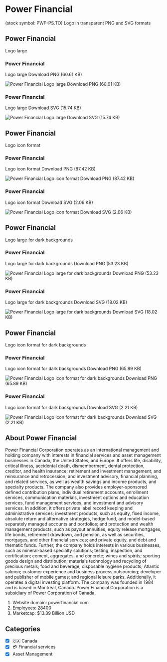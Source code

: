 # Power Financial
 (stock symbol: PWF-PS.TO) Logo in transparent PNG and SVG formats

## Power Financial
 Logo large

### Power Financial
 Logo large Download PNG (60.61 KB)

![Power Financial
 Logo large Download PNG (60.61 KB)](/img/orig/PWF-PS.TO_BIG-e88a0ede.png)

### Power Financial
 Logo large Download SVG (15.74 KB)

![Power Financial
 Logo large Download SVG (15.74 KB)](/img/orig/PWF-PS.TO_BIG-72d27b81.svg)

## Power Financial
 Logo icon format

### Power Financial
 Logo icon format Download PNG (87.42 KB)

![Power Financial
 Logo icon format Download PNG (87.42 KB)](/img/orig/PWF-PS.TO-0335c6ee.png)

### Power Financial
 Logo icon format Download SVG (2.06 KB)

![Power Financial
 Logo icon format Download SVG (2.06 KB)](/img/orig/PWF-PS.TO-609ed35b.svg)

## Power Financial
 Logo large for dark backgrounds

### Power Financial
 Logo large for dark backgrounds Download PNG (53.23 KB)

![Power Financial
 Logo large for dark backgrounds Download PNG (53.23 KB)](/img/orig/PWF-PS.TO_BIG.D-89c10d38.png)

### Power Financial
 Logo large for dark backgrounds Download SVG (18.02 KB)

![Power Financial
 Logo large for dark backgrounds Download SVG (18.02 KB)](/img/orig/PWF-PS.TO_BIG.D-859c3db3.svg)

## Power Financial
 Logo icon format for dark backgrounds

### Power Financial
 Logo icon format for dark backgrounds Download PNG (65.89 KB)

![Power Financial
 Logo icon format for dark backgrounds Download PNG (65.89 KB)](/img/orig/PWF-PS.TO.D-6eae6849.png)

### Power Financial
 Logo icon format for dark backgrounds Download SVG (2.21 KB)

![Power Financial
 Logo icon format for dark backgrounds Download SVG (2.21 KB)](/img/orig/PWF-PS.TO.D-c038e91f.svg)

## About Power Financial


Power Financial Corporation operates as an international management and holding company with interests in financial services and asset management businesses in Canada, the United States, and Europe. It offers life, disability, critical illness, accidental death, dismemberment, dental protection, creditor, and health insurance; retirement and investment management; and reinsurance and retrocession; and investment advisory, financial planning, and related services, as well as wealth savings and income products, and specialty products. The company also provides employer-sponsored defined contribution plans, individual retirement accounts, enrollment services, communication materials, investment options and education services, fund management services, and investment and advisory services. In addition, it offers private label record keeping and administrative services; investment products, such as equity, fixed income, absolute return and alternative strategies, hedge fund, and model-based separately managed accounts and portfolios; and protection and wealth management products, such as payout annuities, equity release mortgages, life bonds, retirement drawdown, and pension, as well as securities, mortgages, and other financial services; and private equity, and debt and thematic funds. Further, the company holds interests in various businesses, such as mineral-based specialty solutions; testing, inspection, and certification; cement, aggregates, and concrete; wines and spirits; sporting goods design and distribution; materials technology and recycling of precious metals; food and beverage; disposable hygiene products; Atlantic salmon; customer experience and business process outsourcing; developer and publisher of mobile games; and regional leisure parks. Additionally, it operates a digital investing platform. The company was founded in 1984 and is based in Montréal, Canada. Power Financial Corporation is a subsidiary of Power Corporation of Canada.

1. Website domain: powerfinancial.com
2. Employees: 28400
3. Marketcap: $13.39 Billion USD


## Categories
- [x] 🇨🇦 Canada
- [x] 💳 Financial services
- [x] Asset Management
